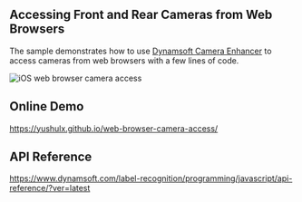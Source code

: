 ## Accessing Front and Rear Cameras from Web Browsers

The sample demonstrates how to use [Dynamsoft Camera Enhancer](https://www.dynamsoft.com/camera-enhancer/docs/programming/javascript/user-guide/?ver=latest) to access cameras from web browsers with a few lines of code.

![iOS web browser camera access](https://www.dynamsoft.com/codepool/img/2022/02/ios-web-browser-camera-access.jpg)

## Online Demo
https://yushulx.github.io/web-browser-camera-access/

## API Reference
https://www.dynamsoft.com/label-recognition/programming/javascript/api-reference/?ver=latest

